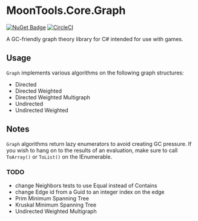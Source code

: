 # MoonTools.Core.Graph

[![NuGet Badge](https://buildstats.info/nuget/MoonTools.Core.Graph)](https://www.nuget.org/packages/MoonTools.Core.Graph/)
[![CircleCI](https://circleci.com/gh/MoonsideGames/MoonTools.Core.Graph.svg?style=svg)](https://circleci.com/gh/MoonsideGames/MoonTools.Core.Graph)

A GC-friendly graph theory library for C# intended for use with games.

## Usage

`Graph` implements various algorithms on the following graph structures:

* Directed
* Directed Weighted
* Directed Weighted Multigraph
* Undirected
* Undirected Weighted

## Notes

`Graph` algorithms return lazy enumerators to avoid creating GC pressure. If you wish to hang on to the results of an evaluation, make sure to call `ToArray()` or `ToList()` on the IEnumerable.

### TODO

* change Neighbors tests to use Equal instead of Contains
* change Edge id from a Guid to an integer index on the edge
* Prim Minimum Spanning Tree
* Kruskal Minimum Spanning Tree
* Undirected Weighted Multigraph